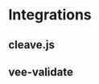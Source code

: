 # Integrations

## cleave.js
<ClientOnly>
  <Cleave />
</ClientOnly>

## vee-validate
<ClientOnly>
  <VeeValidate />
</ClientOnly>
